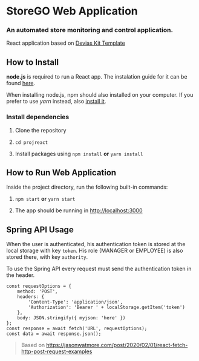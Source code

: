 # StoreGO Web Application

### An automated store monitoring and control application.

React application based on [Devias Kit Template](https://material-ui.com/store/items/devias-kit/)




## How to Install  

**node.js** is required to run a React app. The instalation guide for it can be found [here](https://nodejs.org/en/).

  When installing node.js, npm should also installed on your computer. If you prefer to use *yarn* instead, also [install it](https://classic.yarnpkg.com/en/docs/install/).

  

### Install dependencies

1. Clone the repository

2. ```cd projreact```

3. Install packages using ```npm install``` **or** ```yarn install```

  

## How to Run Web Application

Inside the project directory, run the following built-in commands:

1. ```npm start``` **or** ```yarn start```

2. The app should be running in [http://localhost:3000](http://localhost:3000) 



## Spring API Usage

When the user is authenticated, his authentication token is stored at the local storage with key `token`. His role (MANAGER or EMPLOYEE) is also stored there, with key `authority`. 

To use the Spring API every request must send the authentication token in the header.  

```react
const requestOptions = {
    method: 'POST',
    headers: { 
        'Content-Type': 'application/json',
        'Authorization': 'Bearer ' + localStorage.getItem('token')
    },
    body: JSON.stringify({ myjson: 'here' })
};
const response = await fetch('URL', requestOptions);
const data = await response.json();
```

> Based on https://jasonwatmore.com/post/2020/02/01/react-fetch-http-post-request-examples